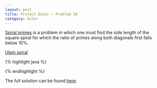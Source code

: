 ```yaml
---
layout: post
title: Project Euler — Problem 58
category: euler
---
```


[Spiral primes](https://projecteuler.net/problem=58) is a problem in which one must find the side length of the square spiral for which the ratio of primes along both diagonals first falls below 10%.

[Ulam spiral](http://en.wikipedia.org/wiki/Ulam_spiral)

{% highlight java %}

{% endhighlight %}

The full solution can be found [here](https://github.com/luisramalho/euler/blob/master/Problem058.java).
